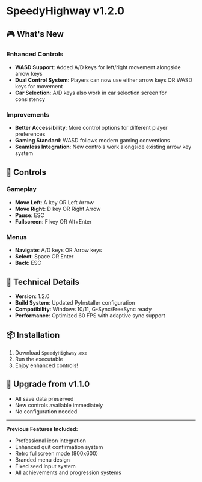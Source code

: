 # SpeedyHighway v1.2.0

## 🎮 What's New

### Enhanced Controls
- **WASD Support**: Added A/D keys for left/right movement alongside arrow keys
- **Dual Control System**: Players can now use either arrow keys OR WASD keys for movement
- **Car Selection**: A/D keys also work in car selection screen for consistency

### Improvements
- **Better Accessibility**: More control options for different player preferences
- **Gaming Standard**: WASD follows modern gaming conventions
- **Seamless Integration**: New controls work alongside existing arrow key system

## 🎯 Controls

### Gameplay
- **Move Left**: A key OR Left Arrow
- **Move Right**: D key OR Right Arrow
- **Pause**: ESC
- **Fullscreen**: F key OR Alt+Enter

### Menus
- **Navigate**: A/D keys OR Arrow keys
- **Select**: Space OR Enter
- **Back**: ESC

## 🚀 Technical Details

- **Version**: 1.2.0
- **Build System**: Updated PyInstaller configuration
- **Compatibility**: Windows 10/11, G-Sync/FreeSync ready
- **Performance**: Optimized 60 FPS with adaptive sync support

## 📦 Installation

1. Download `SpeedyHighway.exe`
2. Run the executable
3. Enjoy enhanced controls!

## 🔄 Upgrade from v1.1.0

- All save data preserved
- New controls available immediately
- No configuration needed

---

**Previous Features Included:**
- Professional icon integration
- Enhanced quit confirmation system
- Retro fullscreen mode (800x600)
- Branded menu design
- Fixed seed input system
- All achievements and progression systems